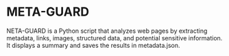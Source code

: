 # META-GUARD
NETA-GUARD is a Python script that analyzes web pages by extracting metadata, links, images, structured data, and potential sensitive information. It displays a summary and saves the results in metadata.json.
